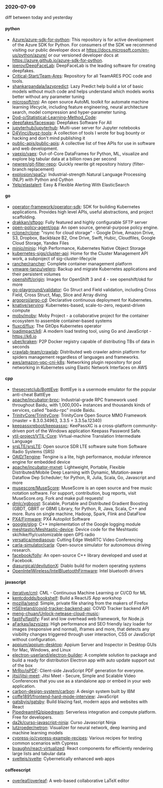 ### 2020-07-09
diff between today and yesterday

#### python
* [Azure/azure-sdk-for-python](https://github.com/Azure/azure-sdk-for-python): This repository is for active development of the Azure SDK for Python. For consumers of the SDK we recommend visiting our public developer docs at https://docs.microsoft.com/en-us/python/azure/ or our versioned developer docs at https://azure.github.io/azure-sdk-for-python.
* [iperov/DeepFaceLab](https://github.com/iperov/DeepFaceLab): DeepFaceLab is the leading software for creating deepfakes.
* [Critical-Start/Team-Ares](https://github.com/Critical-Start/Team-Ares): Repository for all TeamARES POC code and tools.
* [shankarpandala/lazypredict](https://github.com/shankarpandala/lazypredict): Lazy Predict help build a lot of basic models without much code and helps understand which models works better without any parameter tuning
* [microsoft/nni](https://github.com/microsoft/nni): An open source AutoML toolkit for automate machine learning lifecycle, including feature engineering, neural architecture search, model compression and hyper-parameter tuning.
* [Dod-o/Statistical-Learning-Method_Code](https://github.com/Dod-o/Statistical-Learning-Method_Code): 
* [deepfakes/faceswap](https://github.com/deepfakes/faceswap): Deepfakes Software For All
* [jupyterhub/jupyterhub](https://github.com/jupyterhub/jupyterhub): Multi-user server for Jupyter notebooks
* [D4Vinci/bugz-tools](https://github.com/D4Vinci/bugz-tools): A collection of tools I wrote for bug bounty or hacking and don't mind publishing it 
* [public-apis/public-apis](https://github.com/public-apis/public-apis): A collective list of free APIs for use in software and web development.
* [vaexio/vaex](https://github.com/vaexio/vaex): Out-of-Core DataFrames for Python, ML, visualize and explore big tabular data at a billion rows per second 
* [newren/git-filter-repo](https://github.com/newren/git-filter-repo): Quickly rewrite git repository history (filter-branch replacement)
* [explosion/spaCy](https://github.com/explosion/spaCy):  Industrial-strength Natural Language Processing (NLP) with Python and Cython
* [Yelp/elastalert](https://github.com/Yelp/elastalert): Easy & Flexible Alerting With ElasticSearch

#### go
* [operator-framework/operator-sdk](https://github.com/operator-framework/operator-sdk): SDK for building Kubernetes applications. Provides high level APIs, useful abstractions, and project scaffolding.
* [drakkan/sftpgo](https://github.com/drakkan/sftpgo): Fully featured and highly configurable SFTP server
* [open-policy-agent/opa](https://github.com/open-policy-agent/opa): An open source, general-purpose policy engine.
* [rclone/rclone](https://github.com/rclone/rclone): "rsync for cloud storage" - Google Drive, Amazon Drive, S3, Dropbox, Backblaze B2, One Drive, Swift, Hubic, Cloudfiles, Google Cloud Storage, Yandex Files
* [minio/minio](https://github.com/minio/minio): High Performance, Kubernetes Native Object Storage
* [kubernetes-sigs/cluster-api](https://github.com/kubernetes-sigs/cluster-api): Home for the Cluster Management API work, a subproject of sig-cluster-lifecycle
* [rancher/rancher](https://github.com/rancher/rancher): Complete container management platform
* [vmware-tanzu/velero](https://github.com/vmware-tanzu/velero): Backup and migrate Kubernetes applications and their persistent volumes
* [openshift/origin](https://github.com/openshift/origin): Images for OpenShift 3 and 4 - see openshift/okd for more
* [go-playground/validator](https://github.com/go-playground/validator): Go Struct and Field validation, including Cross Field, Cross Struct, Map, Slice and Array diving
* [argoproj/argo-cd](https://github.com/argoproj/argo-cd): Declarative continuous deployment for Kubernetes.
* [knative/serving](https://github.com/knative/serving): Kubernetes-based, scale-to-zero, request-driven compute
* [moby/moby](https://github.com/moby/moby): Moby Project - a collaborative project for the container ecosystem to assemble container-based systems
* [fluxcd/flux](https://github.com/fluxcd/flux): The GitOps Kubernetes operator
* [loadimpact/k6](https://github.com/loadimpact/k6): A modern load testing tool, using Go and JavaScript - https://k6.io
* [uber/kraken](https://github.com/uber/kraken): P2P Docker registry capable of distributing TBs of data in seconds
* [crawlab-team/crawlab](https://github.com/crawlab-team/crawlab): Distributed web crawler admin platform for spiders management regardless of languages and frameworks. 
* [aws/amazon-vpc-cni-k8s](https://github.com/aws/amazon-vpc-cni-k8s): Networking plugin repository for pod networking in Kubernetes using Elastic Network Interfaces on AWS

#### cpp
* [thesecretclub/BottlEye](https://github.com/thesecretclub/BottlEye): BottlEye is a usermode emulator for the popular anti-cheat BattlEye
* [apache/incubator-brpc](https://github.com/apache/incubator-brpc): Industrial-grade RPC framework used throughout Baidu, with 1,000,000+ instances and thousands kinds of services, called "baidu-rpc" inside Baidu.
* [TrinityCore/TrinityCore](https://github.com/TrinityCore/TrinityCore): TrinityCore Open Source MMO Framework (master = 8.3.0.34963, 3.3.5 = 3.3.5a.12340)
* [keepassxreboot/keepassxc](https://github.com/keepassxreboot/keepassxc): KeePassXC is a cross-platform community-driven port of the Windows application Keepass Password Safe.
* [vtil-project/VTIL-Core](https://github.com/vtil-project/VTIL-Core): Virtual-machine Translation Intermediate Language
* [srsLTE/srsLTE](https://github.com/srsLTE/srsLTE): Open source SDR LTE software suite from Software Radio Systems (SRS)
* [OAID/Tengine](https://github.com/OAID/Tengine): Tengine is a lite, high performance, modular inference engine for embedded device
* [apache/incubator-mxnet](https://github.com/apache/incubator-mxnet): Lightweight, Portable, Flexible Distributed/Mobile Deep Learning with Dynamic, Mutation-aware Dataflow Dep Scheduler; for Python, R, Julia, Scala, Go, Javascript and more
* [musescore/MuseScore](https://github.com/musescore/MuseScore): MuseScore is an open source and free music notation software. For support, contribution, bug reports, visit MuseScore.org. Fork and make pull requests!
* [dmlc/xgboost](https://github.com/dmlc/xgboost): Scalable, Portable and Distributed Gradient Boosting (GBDT, GBRT or GBM) Library, for Python, R, Java, Scala, C++ and more. Runs on single machine, Hadoop, Spark, Flink and DataFlow
* [PX4/Firmware](https://github.com/PX4/Firmware): PX4 Autopilot Software
* [google/glog](https://github.com/google/glog): C++ implementation of the Google logging module
* [meshtastic/Meshtastic-device](https://github.com/meshtastic/Meshtastic-device): Device code for the Meshtastic ski/hike/fly/customizable open GPS radio
* [versatica/mediasoup](https://github.com/versatica/mediasoup): Cutting Edge WebRTC Video Conferencing
* [carla-simulator/carla](https://github.com/carla-simulator/carla): Open-source simulator for autonomous driving research.
* [facebook/folly](https://github.com/facebook/folly): An open-source C++ library developed and used at Facebook.
* [diasurgical/devilutionX](https://github.com/diasurgical/devilutionX): Diablo build for modern operating systems
* [OpenIntelWireless/IntelBluetoothFirmware](https://github.com/OpenIntelWireless/IntelBluetoothFirmware): Intel bluetooth drivers

#### javascript
* [iterative/cml](https://github.com/iterative/cml): CML - Continuous Machine Learning or CI/CD for ML
* [kentcdodds/bookshelf](https://github.com/kentcdodds/bookshelf): Build a ReactJS App workshop
* [mozilla/send](https://github.com/mozilla/send): Simple, private file sharing from the makers of Firefox
* [HSEIreland/covid-tracker-backend-api](https://github.com/HSEIreland/covid-tracker-backend-api): COVID Tracker backend API
* [meng-chuan/Unlock-netease-cloud-music](https://github.com/meng-chuan/Unlock-netease-cloud-music): 
* [fastify/fastify](https://github.com/fastify/fastify): Fast and low overhead web framework, for Node.js
* [aFarkas/lazysizes](https://github.com/aFarkas/lazysizes): High performance and SEO friendly lazy loader for images (responsive and normal), iframes and more, that detects any visibility changes triggered through user interaction, CSS or JavaScript without configuration.
* [appium/appium-desktop](https://github.com/appium/appium-desktop): Appium Server and Inspector in Desktop GUIs for Mac, Windows, and Linux
* [electron-userland/electron-builder](https://github.com/electron-userland/electron-builder): A complete solution to package and build a ready for distribution Electron app with auto update support out of the box
* [MrRio/jsPDF](https://github.com/MrRio/jsPDF): Client-side JavaScript PDF generation for everyone.
* [jitsi/jitsi-meet](https://github.com/jitsi/jitsi-meet): Jitsi Meet - Secure, Simple and Scalable Video Conferences that you use as a standalone app or embed in your web application.
* [carbon-design-system/carbon](https://github.com/carbon-design-system/carbon): A design system built by IBM
* [coffe1891/frontend-hard-mode-interview](https://github.com/coffe1891/frontend-hard-mode-interview): JavaScript
* [gatsbyjs/gatsby](https://github.com/gatsbyjs/gatsby): Build blazing fast, modern apps and websites with React
* [PipedreamHQ/pipedream](https://github.com/PipedreamHQ/pipedream): Serverless integration and compute platform. Free for developers.
* [da2k/curso-javascript-ninja](https://github.com/da2k/curso-javascript-ninja): Curso Javascript Ninja
* [lutzroeder/netron](https://github.com/lutzroeder/netron): Visualizer for neural network, deep learning and machine learning models
* [cypress-io/cypress-example-recipes](https://github.com/cypress-io/cypress-example-recipes): Various recipes for testing common scenarios with Cypress
* [bvaughn/react-virtualized](https://github.com/bvaughn/react-virtualized): React components for efficiently rendering large lists and tabular data
* [sveltejs/svelte](https://github.com/sveltejs/svelte): Cybernetically enhanced web apps

#### coffeescript
* [overleaf/overleaf](https://github.com/overleaf/overleaf): A web-based collaborative LaTeX editor

